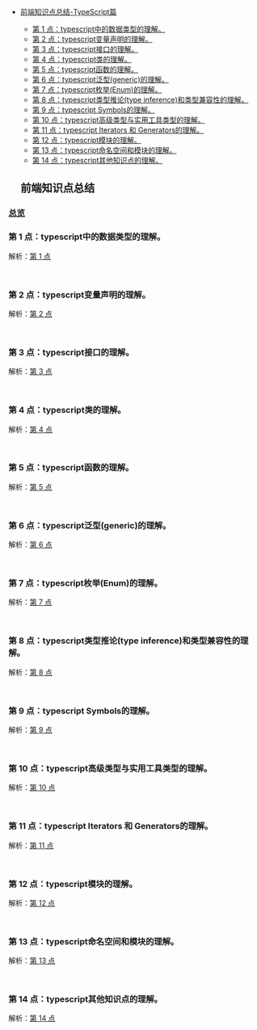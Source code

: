 - [前端知识点总结-TypeScript篇](#%E5%89%8D%E7%AB%AF%E7%9F%A5%E8%AF%86%E7%82%B9%E6%80%BB%E7%BB%93)
  - [第 1 点：typescript中的数据类型的理解。](#%E7%AC%AC-1-%E7%82%B9typescript%E4%B8%AD%E7%9A%84%E6%95%B0%E6%8D%AE%E7%B1%BB%E5%9E%8B%E7%9A%84%E7%90%86%E8%A7%A3)
  - [第 2 点：typescript变量声明的理解。](#%E7%AC%AC-2-%E7%82%B9typescript%E5%8F%98%E9%87%8F%E5%A3%B0%E6%98%8E%E7%9A%84%E7%90%86%E8%A7%A3)
  - [第 3 点：typescript接口的理解。](#%E7%AC%AC-3-%E7%82%B9typescript%E6%8E%A5%E5%8F%A3%E7%9A%84%E7%90%86%E8%A7%A3)
  - [第 4 点：typescript类的理解。](#%E7%AC%AC-4-%E7%82%B9typescript%E7%B1%BB%E7%9A%84%E7%90%86%E8%A7%A3)
  - [第 5 点：typescript函数的理解。](#%E7%AC%AC-5-%E7%82%B9typescript%E5%87%BD%E6%95%B0%E7%9A%84%E7%90%86%E8%A7%A3)
  - [第 6 点：typescript泛型(generic)的理解。](#%E7%AC%AC-6-%E7%82%B9typescript%E6%B3%9B%E5%9E%8Bgeneric%E7%9A%84%E7%90%86%E8%A7%A3)
  - [第 7 点：typescript枚举(Enum)的理解。](#%E7%AC%AC-7-%E7%82%B9typescript%E6%9E%9A%E4%B8%BEenum%E7%9A%84%E7%90%86%E8%A7%A3)
  - [第 8 点：typescript类型推论(type inference)和类型兼容性的理解。](#%E7%AC%AC-8-%E7%82%B9typescript%E7%B1%BB%E5%9E%8B%E6%8E%A8%E8%AE%BAtype-inference%E5%92%8C%E7%B1%BB%E5%9E%8B%E5%85%BC%E5%AE%B9%E6%80%A7%E7%9A%84%E7%90%86%E8%A7%A3)
  - [第 9 点：typescript Symbols的理解。](#%E7%AC%AC-8-%E7%82%B9typescript-symbols%E7%9A%84%E7%90%86%E8%A7%A3)
  - [第 10 点：typescript高级类型与实用工具类型的理解。](#%E7%AC%AC-10-%E7%82%B9typescript%E9%AB%98%E7%BA%A7%E7%B1%BB%E5%9E%8B%E4%B8%8E%E5%AE%9E%E7%94%A8%E5%B7%A5%E5%85%B7%E7%B1%BB%E5%9E%8B%E7%9A%84%E7%90%86%E8%A7%A3)
  - [第 11 点：typescript Iterators 和 Generators的理解。](#%E7%AC%AC-11-%E7%82%B9typescript-iterators-%E5%92%8C-generators%E7%9A%84%E7%90%86%E8%A7%A3)
  - [第 12 点：typescript模块的理解。](#%E7%AC%AC-12-%E7%82%B9typescript%E6%A8%A1%E5%9D%97%E7%9A%84%E7%90%86%E8%A7%A3)
  - [第 13 点：typescript命名空间和模块的理解。](#%E7%AC%AC-13-%E7%82%B9typescript%E5%91%BD%E5%90%8D%E7%A9%BA%E9%97%B4%E5%92%8C%E6%A8%A1%E5%9D%97%E7%9A%84%E7%90%86%E8%A7%A3)
  - [第 14 点：typescript其他知识点的理解。](#%E7%AC%AC-14-%E7%82%B9typescript%E5%85%B6%E4%BB%96%E7%9F%A5%E8%AF%86%E7%82%B9%E7%9A%84%E7%90%86%E8%A7%A3)




  ## 前端知识点总结

### [总览](https://github.com/lotosv2010/front-end-summary/issues?q=is%3Aopen+is%3Aissue+label%3Asummary+label%3Atypescript)

### 第 1 点：typescript中的数据类型的理解。 

解析：[第 1 点](https://github.com/lotosv2010/front-end-summary/issues/64)

<br/>

### 第 2 点：typescript变量声明的理解。 

解析：[第 2 点](https://github.com/lotosv2010/front-end-summary/issues/66)

<br/>

### 第 3 点：typescript接口的理解。 

解析：[第 3 点](https://github.com/lotosv2010/front-end-summary/issues/68)

<br/>

### 第 4 点：typescript类的理解。 

解析：[第 4 点](https://github.com/lotosv2010/front-end-summary/issues/70)

<br/>

### 第 5 点：typescript函数的理解。 

解析：[第 5 点](https://github.com/lotosv2010/front-end-summary/issues/72)

<br/>

### 第 6 点：typescript泛型(generic)的理解。 

解析：[第 6 点](https://github.com/lotosv2010/front-end-summary/issues/74)

<br/>

### 第 7 点：typescript枚举(Enum)的理解。 

解析：[第 7 点](https://github.com/lotosv2010/front-end-summary/issues/76)

<br/>

### 第 8 点：typescript类型推论(type inference)和类型兼容性的理解。 

解析：[第 8 点](https://github.com/lotosv2010/front-end-summary/issues/78)

<br/>

### 第 9 点：typescript Symbols的理解。 

解析：[第 9 点](https://github.com/lotosv2010/front-end-summary/issues/80)

<br/>

### 第 10 点：typescript高级类型与实用工具类型的理解。 

解析：[第 10 点](https://github.com/lotosv2010/front-end-summary/issues/82)

<br/>

### 第 11 点：typescript Iterators 和 Generators的理解。 

解析：[第 11 点](https://github.com/lotosv2010/front-end-summary/issues/84)

<br/>

### 第 12 点：typescript模块的理解。 

解析：[第 12 点](https://github.com/lotosv2010/front-end-summary/issues/86)

<br/>

### 第 13 点：typescript命名空间和模块的理解。 

解析：[第 13 点](https://github.com/lotosv2010/front-end-summary/issues/88)

<br/>

### 第 14 点：typescript其他知识点的理解。 

解析：[第 14 点](https://github.com/lotosv2010/front-end-summary/issues/90)

<br/>
